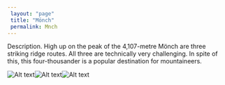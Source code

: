 ```yaml
---
 layout: "page"
 title: "Mönch"
 permalink: Mnch
---
```

Description. High up on the peak of the 4,107-metre Mönch are three striking ridge routes. All three are technically very challenging. In spite of this, this four-thousander is a popular destination for mountaineers.


![Alt text](https://c8.alamy.com/comp/P4BJ12/moench-mountain-view-of-the-mountain-moench-in-the-bernese-alps-in-switzerland-travel-destination-in-europe-P4BJ12.jpg "Mönch")![Alt text](https://mountainfieldguide.com/wp-content/uploads/2018/01/Fantastic-alpine-panorama-with-famous-mountains-peaks-Jungfrau-Monch-Eiger-North-face-and-Mannlichen-cable-car-station-Grindelwald-Bernese-Oberland-Switzerland-Europe.jpg "Mönch")![Alt text](https://st3.depositphotos.com/17050760/19487/i/1600/depositphotos_194873590-stock-photo-moench-mountain-view-mountain-moench.jpg "Mönch")